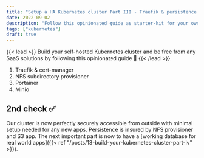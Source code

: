 ```yaml
---
title: "Setup a HA Kubernetes cluster Part III - Traefik & persistence storages (NFS & S3)"
date: 2022-09-02
description: "Follow this opinionated guide as starter-kit for your own Kubernetes platform..."
tags: ["kubernetes"]
draft: true
---
```


{{< lead >}}
Build your self-hosted Kubernetes cluster and be free from any SaaS solutions by following this opinionated guide 🎉
{{< /lead >}}

1. Traefik & cert-manager
2. NFS subdirectory provisioner
3. Portainer
4. Minio

## 2nd check ✅

Our cluster is now perfectly securely accessible from outside with minimal setup needed for any new apps. Persistence is insured by NFS provisioner and S3 app. The next important part is now to have a [working database for real world apps]({{< ref "/posts/13-build-your-kubernetes-cluster-part-iv" >}}).
